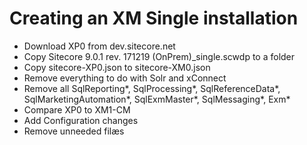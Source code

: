 Creating an XM Single installation
==================================

* Download XP0 from dev.sitecore.net
* Copy Sitecore 9.0.1 rev. 171219 (OnPrem)_single.scwdp to a folder
* Copy sitecore-XP0.json to sitecore-XM0.json
* Remove everything to do with Solr and xConnect
* Remove all SqlReporting*, SqlProcessing*, SqlReferenceData*, SqlMarketingAutomation*, SqlExmMaster*, SqlMessaging*, Exm*
* Compare XP0 to XM1-CM
* Add Configuration changes
* Remove unneeded filæs
